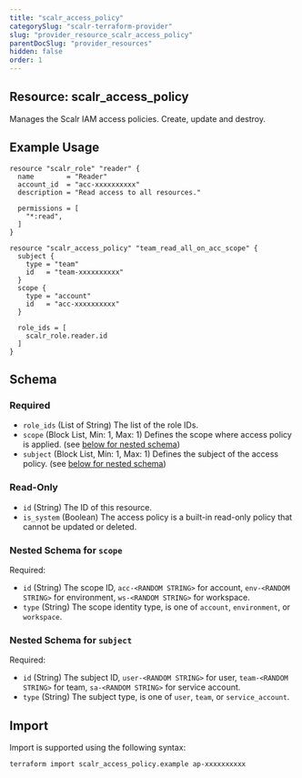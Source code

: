 ```yaml
---
title: "scalr_access_policy"
categorySlug: "scalr-terraform-provider"
slug: "provider_resource_scalr_access_policy"
parentDocSlug: "provider_resources"
hidden: false
order: 1
---
```

## Resource: scalr_access_policy

Manages the Scalr IAM access policies. Create, update and destroy.

## Example Usage

```hcl
resource "scalr_role" "reader" {
  name        = "Reader"
  account_id  = "acc-xxxxxxxxxx"
  description = "Read access to all resources."

  permissions = [
    "*:read",
  ]
}

resource "scalr_access_policy" "team_read_all_on_acc_scope" {
  subject {
    type = "team"
    id   = "team-xxxxxxxxxx"
  }
  scope {
    type = "account"
    id   = "acc-xxxxxxxxxx"
  }

  role_ids = [
    scalr_role.reader.id
  ]
}
```

<!-- schema generated by tfplugindocs -->
## Schema

### Required

- `role_ids` (List of String) The list of the role IDs.
- `scope` (Block List, Min: 1, Max: 1) Defines the scope where access policy is applied. (see [below for nested schema](#nestedblock--scope))
- `subject` (Block List, Min: 1, Max: 1) Defines the subject of the access policy. (see [below for nested schema](#nestedblock--subject))

### Read-Only

- `id` (String) The ID of this resource.
- `is_system` (Boolean) The access policy is a built-in read-only policy that cannot be updated or deleted.

<a id="nestedblock--scope"></a>
### Nested Schema for `scope`

Required:

- `id` (String) The scope ID, `acc-<RANDOM STRING>` for account, `env-<RANDOM STRING>` for environment, `ws-<RANDOM STRING>` for workspace.
- `type` (String) The scope identity type, is one of `account`, `environment`, or `workspace`.


<a id="nestedblock--subject"></a>
### Nested Schema for `subject`

Required:

- `id` (String) The subject ID, `user-<RANDOM STRING>` for user, `team-<RANDOM STRING>` for team, `sa-<RANDOM STRING>` for service account.
- `type` (String) The subject type, is one of `user`, `team`, or `service_account`.

## Import

Import is supported using the following syntax:

```shell
terraform import scalr_access_policy.example ap-xxxxxxxxxx
```
